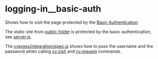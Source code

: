 # logging-in__basic-auth
Shows how to visit the page protected by the [Basic Authentication](https://developer.mozilla.org/en-US/docs/Web/HTTP/Authentication)

The static site from [public folder](./public) is protected by the basic authentication, see [server.js](./server.js).

The [cypress/integration/spec.js](./cypress/integration/spec.js) shows how to pass the username and the password when calling [cy.visit](https://on.cypress.io/visit) and [cy.request](https://on.cypress.io/request) commands.
